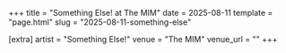 +++
title = "Something Else! at The MIM"
date = 2025-08-11
template = "page.html"
slug = "2025-08-11-something-else"

[extra]
artist = "Something Else!"
venue = "The MIM"
venue_url = ""
+++
